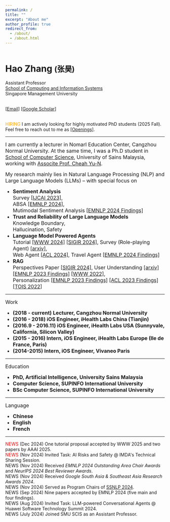 ```yaml
---
permalink: /
title: ""
excerpt: "About me"
author_profile: true
redirect_from: 
  - /about/
  - /about.html
---
```


<header></header>
  
  <h1>
    Hao Zhang <small>(张昊)</small>
</h1>
<div class="row">
    <div class="col-sm-7">
        <p>
            Assistant Professor<br>
            <a href="https://computing.smu.edu.sg/people/full-time-faculty">School of Computing and Information Systems</a><br>
            Singapore Management University<br>
        </p>
        <p>
            <br>
            [<a href="mailto:dengyang17dydy@gmail.com">Email</a>]
            [<a href="https://scholar.google.com/citations?user=OshWT3UAAAAJ">Google Scholar</a>]
        </p>
        <p>
            <br>
            <span style="color: orange;">HIRING</span> I am actively looking for highly motivated PhD students (2025 Fall). Feel free to reach out to me as <a href="https://dengyang17.github.io/files/Openings.pdf">[Openings]</a>.<br>
        </p>
    </div>
</div>
<hr>
<p>
    <font size="3">
     I am currently a lecturer in Nomarl Education Center, Cangzhou Normal University. At the same time, I was a Ph.D student in <a href="https://cs.usm.my/">School of Computer Science</a>, University of Sains Malaysia, working with <a href="https://cs.usm.my/index.php/faculty-member/173-cheah-yu-n-associate-professor-dr">Associte Prof. Cheah Yu-N</a>.
    </font>
</p>
<p>
    <font size="3">
        My research mainly lies in Natural Language Processing (NLP) and Large Language Models (LLMs) – with special focus on 
        <ul>
            <li> <b>Sentiment Analysis</b><br>Survey <a href="https://arxiv.org/abs/2305.02750">[IJCAI 2023]</a>,<br>ABSA <a href="https://arxiv.org/abs/2403.06769">[EMNLP 2024]</a>, <br>Mutimodal Sentiment Analysis <a href="https://aclanthology.org/2024.emnlp-main.1175/">[EMNLP 2024 Findings]</a> </li>
            <li> <b>Trust and Reliability of Large Language Models</b><br>Knowledge Boundary,<br>Hallucination, Safety</li>
            <li> <b>Language Model Powered Agents</b><br>Tutorial <a href="https://llmagenttutorial.github.io/">[WWW 2024]</a> <a href="https://llmagenttutorial.github.io/sigir2024">[SIGIR 2024]</a>, Survey (Role-playing Agent) <a href="https://arxiv.org/abs/2407.11484">[arxiv]</a>,<br>Web Agent <a href="https://aclanthology.org/2024.acl-long.477/">[ACL 2024]</a>, Travel Agent <a href="https://arxiv.org/abs/2406.12639">[EMNLP 2024 Findings]</a></li>
            <li> <b>RAG</b><br>Perspectives Paper <a href="https://arxiv.org/abs/2404.12670">[SIGIR 2024]</a>, User Understanding <a href="https://arxiv.org/abs/2404.03304">[arxiv]</a> <a href="https://aclanthology.org/2023.findings-emnlp.806/">[EMNLP 2023 Findings]</a> <a href="https://arxiv.org/abs/2202.02912">[WWW 2022]</a>,<br>Personalization <a href="https://aclanthology.org/2023.findings-emnlp.641/">[EMNLP 2023 Findings]</a> <a href="https://aclanthology.org/2023.findings-acl.462/">[ACL 2023 Findings]</a> <a href="https://arxiv.org/abs/2112.13556">[TOIS 2022]</a></li>
        </ul>
    </font>
</p>
<hr>
<p>
    <font size="3">
        Work 
        <ul>
            <li> <b>(2018 - current) Lecturer, Cangzhou Normal University</b></li>
            <li> <b>(2016 - 2018) iOS Engineer, iHealth Labs China (Tianjin)</b></li>
            <li> <b>(2016.9 - 2016.11) iOS Engineer, iHealth Labs USA (Sunnyvale, California, Silicon Valley)</b></li>
            <li> <b>(2015 - 2016) Intern, iOS Engineer, iHealth Labs Europe (Ile de France, Paris)</b></li>
            <li> <b>(2014-2015) Intern, iOS Engineer, Vivaneo Paris</b></li>
        </ul>
    </font>
</p>
<hr>
<p>
    <font size="3">
        Education 
        <ul>
            <li> <b>PhD, Artificial Intelligence, University Sains Malaysia</b></li>
            <li> <b>Computer Science, SUPINFO International University</b></li>
            <li> <b>BSc Computer Science, SUPINFO International University</b></li>
        </ul>
    </font>
</p>
<hr>
<p>
    <font size="3">
        Language 
        <ul>
            <li> <b>Chinese</b></li>
            <li> <b>English</b></li>
            <li> <b>French</b></li>
        </ul>
    </font>
</p>
<hr>
<p>
    <span style="color: red;">NEWS</span> (Dec 2024) One tutorial proposal accepted by WWW 2025 and two papers by AAAI 2025.<br>
    <span style="color: red;">NEWS</span> (Nov 2024) Invited Task: AI Risks and Safety @ IMDA's Technical Sharing Session.<br>
    <span class="label label-danger">NEWS</span> (Nov 2024) Received <i>EMNLP 2024 Outstanding Area Chair Awards</i> and <i>NeurIPS 2024 Best Reviewer Awards</i>.<br>
    <span class="label label-danger">NEWS</span> (Nov 2024) Received <i>Google South Asia & Southeast Asia Research Awards 2024</i>.<br>
    <span class="label label-danger">NEWS</span> (Nov 2024) Served as Program Chairs of <a href="https://wing-nus.github.io/SSNLP-2024/">SSNLP 2024</a>.<br>
    <span class="label label-danger">NEWS</span> (Sep 2024) Nine papers accepted by EMNLP 2024 (five main and four findings).<br>
    <span class="label label-danger">NEWS</span> (Aug 2024) Invited Task: LLM-powered Conversational Agents @ Huawei Software Technology Summit 2024.<br>
    <span class="label label-danger">NEWS</span> (July 2024) Joined SMU SCIS as an Assistant Professor.<br>
</p>

